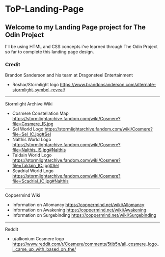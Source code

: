 # ToP-Landing-Page
## Welcome to my Landing Page project for The Odin Project

I'll be using HTML and CSS concepts i've learned through The Odin Project so far to complete this landing page design.

### Credit
Brandon Sanderson and his team at Dragonsteel Entertainment
- Roshar/Stormlight logo https://www.brandonsanderson.com/alternate-stormlight-symbol-reveal/ 

---

Stormlight Archive Wiki
- Cosmere Constellation Map https://stormlightarchive.fandom.com/wiki/Cosmere?file=Cosmere_IS.jpg
- Sel World Logo https://stormlightarchive.fandom.com/wiki/Cosmere?file=Sel_IC.jpg#Sel
- Nalthis World Logo https://stormlightarchive.fandom.com/wiki/Cosmere?file=Nalthis_IS.jpg#Nalthis
- Taldain World Logo https://stormlightarchive.fandom.com/wiki/Cosmere?file=Taldain_IC.jpg#Sel
- Scadrial World Logo https://stormlightarchive.fandom.com/wiki/Cosmere?file=Scadrial_IC.jpg#Nalthis

---

Coppermind Wiki 
- Information on Allomancy https://coppermind.net/wiki/Allomancy
- Information on Awakening https://coppermind.net/wiki/Awakening
- Information on Surgebinding https://coppermind.net/wiki/Surgebinding

---

Reddit
- u/alkonium Cosmere logo https://www.reddit.com/r/Cosmere/comments/5tib5n/all_cosmere_logo_i_came_up_with_based_on_the/